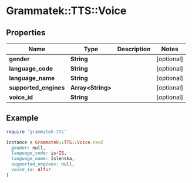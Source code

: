 # Grammatek::TTS::Voice

## Properties

| Name | Type | Description | Notes |
| ---- | ---- | ----------- | ----- |
| **gender** | **String** |  | [optional] |
| **language_code** | **String** |  | [optional] |
| **language_name** | **String** |  | [optional] |
| **supported_engines** | **Array&lt;String&gt;** |  | [optional] |
| **voice_id** | **String** |  | [optional] |

## Example

```ruby
require 'grammatek-tts'

instance = Grammatek::TTS::Voice.new(
  gender: null,
  language_code: is-IS,
  language_name: Íslenska,
  supported_engines: null,
  voice_id: Alfur
)
```

